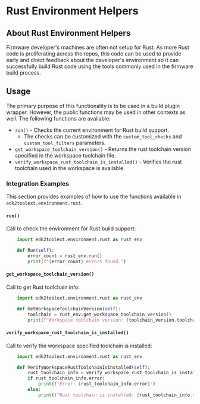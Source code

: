 # Rust Environment Helpers

## About Rust Environment Helpers

Firmware developer's machines are often not setup for Rust. As more Rust code is proliferating across the repos, this
code can be used to provide early and direct feedback about the developer's environment so it can successfully build
Rust code using the tools commonly used in the firmware build process.

## Usage

The primary purpose of this functionality is to be used in a build plugin wrapper. However, the public functions may be
used in other contexts as well. The following functions are available:

- `run()` - Checks the current environment for Rust build support.
  - The checks can be customized with the `custom_tool_checks` and `custom_tool_filters` parameters.
- `get_workspace_toolchain_version()` - Returns the rust toolchain version specified in the workspace toolchain file.
- `verify_workspace_rust_toolchain_is_installed()` - Verifies the rust toolchain used in the workspace is available.

### Integration Examples

This section provides examples of how to use the functions available in `edk2toolext.environment.rust`.

#### `run()`

Call to check the environment for Rust build support:

```python
    import edk2toolext.environment.rust as rust_env

    def Run(self):
        error_count = rust_env.run()
        print(f"{error_count} errors found.")
```

#### `get_workspace_toolchain_version()`

Call to get Rust toolchain info:

```python
    import edk2toolext.environment.rust as rust_env

    def GetWorkspaceToolchainVersion(self):
        toolchain = rust_env.get_workspace_toolchain_version()
        print(f"Workspace toolchain version: {toolchain_version.toolchain}")
```

#### `verify_workspace_rust_toolchain_is_installed()`

Call to verify the workspace specified toolchain is installed:

```python
    import edk2toolext.environment.rust as rust_env

    def VerifyWorkspaceRustToolchainIsInstalled(self):
        rust_toolchain_info = verify_workspace_rust_toolchain_is_installed()
        if rust_toolchain_info.error:
            print(f"Error: {rust_toolchain_info.error}")
        else:
            print(f"Rust toolchain is installed: {rust_toolchain_info.toolchain}")
```
